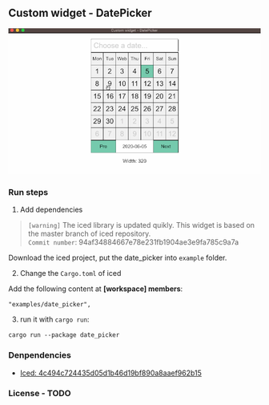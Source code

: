 ## Custom widget - DatePicker

![](./images/date_picker.gif)

### Run steps

1. Add dependencies

>```[warning]``` The iced library is updated quikly. This widget is based on the master branch of iced repository.<br/>```Commit number```: 94af34884667e78e231fb1904ae3e9fa785c9a7a

Download the iced project, put the date_picker into ```example``` folder.

2. Change the ```Cargo.toml``` of iced

Add the following content at **[workspace] members**:
```
"examples/date_picker",
```

3. run it with `cargo run`:
```
cargo run --package date_picker
```

### Denpendencies

- [Iced: 4c494c724435d05d1b46d19bf890a8aaef962b15](https://github.com/hecrj/iced/tree/4c494c724435d05d1b46d19bf890a8aaef962b15)

### License - TODO

[`main`]: src/main.rs
